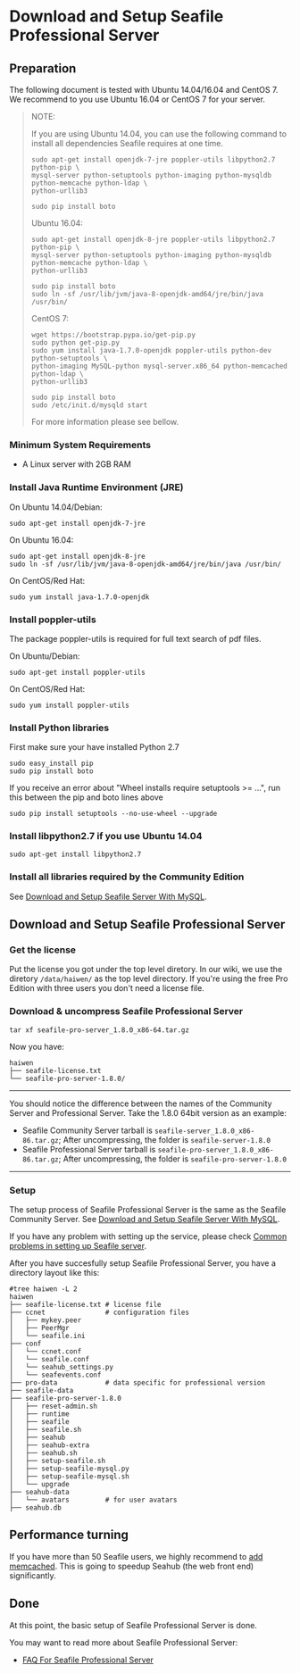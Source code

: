 # Download and Setup Seafile Professional Server
## <a id="wiki-preparation"></a>Preparation ##

The following document is tested with Ubuntu 14.04/16.04 and CentOS 7. We recommend to you use Ubuntu 16.04 or CentOS 7 for your server.

> NOTE:
>
> If you are using Ubuntu 14.04, you can use the following command to install all dependencies Seafile requires at one time.
>
> ```
> sudo apt-get install openjdk-7-jre poppler-utils libpython2.7 python-pip \
> mysql-server python-setuptools python-imaging python-mysqldb python-memcache python-ldap \
> python-urllib3
>
> sudo pip install boto
> ```
>
> Ubuntu 16.04:
>
> ```
> sudo apt-get install openjdk-8-jre poppler-utils libpython2.7 python-pip \
> mysql-server python-setuptools python-imaging python-mysqldb python-memcache python-ldap \
> python-urllib3
>
> sudo pip install boto
> sudo ln -sf /usr/lib/jvm/java-8-openjdk-amd64/jre/bin/java /usr/bin/
> ```
>
> CentOS 7:
>
> ```
> wget https://bootstrap.pypa.io/get-pip.py
> sudo python get-pip.py
> sudo yum install java-1.7.0-openjdk poppler-utils python-dev python-setuptools \
> python-imaging MySQL-python mysql-server.x86_64 python-memcached python-ldap \
> python-urllib3
>
> sudo pip install boto
> sudo /etc/init.d/mysqld start
> ```
>
> For more information please see bellow.

### Minimum System Requirements ###

- A Linux server with 2GB RAM

### Install Java Runtime Environment (JRE) ###

On Ubuntu 14.04/Debian:
```
sudo apt-get install openjdk-7-jre
```

On Ubuntu 16.04:
```
sudo apt-get install openjdk-8-jre
sudo ln -sf /usr/lib/jvm/java-8-openjdk-amd64/jre/bin/java /usr/bin/
```

On CentOS/Red Hat:
```
sudo yum install java-1.7.0-openjdk
```

### Install poppler-utils ###

The package poppler-utils is required for full text search of pdf files.

On Ubuntu/Debian:
```
sudo apt-get install poppler-utils
```

On CentOS/Red Hat:
```
sudo yum install poppler-utils
```


### Install Python libraries ###

First make sure your have installed Python 2.7
```
sudo easy_install pip
sudo pip install boto
```

If you receive an error about "Wheel installs require setuptools >= ...", run this between the pip and boto lines above
```
sudo pip install setuptools --no-use-wheel --upgrade
```

### Install libpython2.7 if you use Ubuntu 14.04

```
sudo apt-get install libpython2.7
```

### Install all libraries required by the Community Edition

See [Download and Setup Seafile Server With MySQL](../deploy/using_mysql.md).

## <a id="wiki-download-and-setup"></a>Download and Setup Seafile Professional Server ##

### Get the license ###

Put the license you got under the top level diretory. In our wiki, we use the diretory `/data/haiwen/` as the top level directory. If you're using the free Pro Edition with three users you don't need a license file.


### <a id="wiki-download-and-uncompress"></a>Download & uncompress Seafile Professional Server ###


```
tar xf seafile-pro-server_1.8.0_x86-64.tar.gz
```

Now you have:

```
haiwen
├── seafile-license.txt
└── seafile-pro-server-1.8.0/
```


-----------

You should notice the difference between the names of the Community Server and Professional Server. Take the 1.8.0 64bit version as an example:

- Seafile Community Server tarball is `seafile-server_1.8.0_x86-86.tar.gz`; After uncompressing, the folder is `seafile-server-1.8.0`
- Seafile Professional Server tarball is `seafile-pro-server_1.8.0_x86-86.tar.gz`; After uncompressing, the folder is `seafile-pro-server-1.8.0`

-----------


### Setup ###

The setup process of Seafile Professional Server is the same as the Seafile Community Server. See [Download and Setup Seafile Server With MySQL](../deploy/using_mysql.md).

If you have any problem with setting up the service, please check [Common problems in setting up Seafile server](../deploy/common_problems_for_setting_up_server.md).

After you have succesfully setup Seafile Professional Server, you have a directory layout like this:

```
#tree haiwen -L 2
haiwen
├── seafile-license.txt # license file
├── ccnet               # configuration files
│   ├── mykey.peer
│   ├── PeerMgr
│   └── seafile.ini
├── conf
│   └── ccnet.conf
│   └── seafile.conf
│   └── seahub_settings.py
│   └── seafevents.conf
├── pro-data            # data specific for professional version
├── seafile-data
├── seafile-pro-server-1.8.0
│   ├── reset-admin.sh
│   ├── runtime
│   ├── seafile
│   ├── seafile.sh
│   ├── seahub
│   ├── seahub-extra
│   ├── seahub.sh
│   ├── setup-seafile.sh
│   ├── setup-seafile-mysql.py
│   ├── setup-seafile-mysql.sh
│   └── upgrade
├── seahub-data
│   └── avatars         # for user avatars
├── seahub.db
```

## Performance turning

If you have more than 50 Seafile users, we highly recommend to [add memcached](../deploy/add_memcached.md). This is going to speedup Seahub (the web front end) significantly.

## <a id="wiki-done"></a>Done

At this point, the basic setup of Seafile Professional Server is done.

You may want to read more about Seafile Professional Server:

- [FAQ For Seafile Professional Server](faq_for_seafile_pro_server.md)
